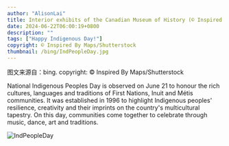 ```yaml
---
author: "AlisonLai"
title: Interior exhibits of the Canadian Museum of History (© Inspired By Maps/Shutterstock)
date: 2024-06-22T06:00:19+0800
description: ""
tags: ["Happy Indigenous Day!"]
copyright: © Inspired By Maps/Shutterstock
thumbnail: /bing/IndPeopleDay.jpg
---
```

图文来源自：bing.  copyright: © Inspired By Maps/Shutterstock

National Indigenous Peoples Day is observed on June 21 to honour the rich cultures, languages and traditions of First Nations, Inuit and Métis communities. It was established in 1996 to highlight Indigenous peoples' resilience, creativity and their imprints on the country's multicultural tapestry. On this day, communities come together to celebrate through music, dance, art and traditions.

![IndPeopleDay](/bing/IndPeopleDay.jpg)